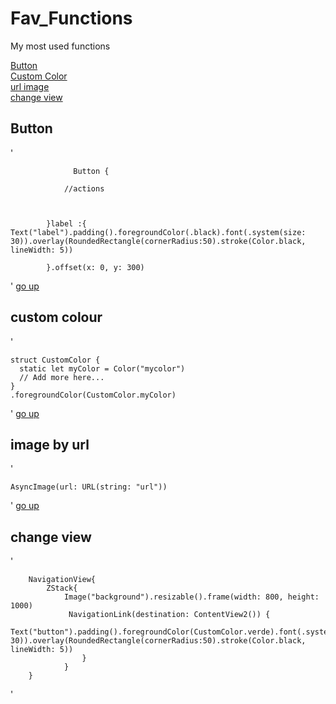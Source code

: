 # Fav_Functions
My most used functions 

[Button](#Button)  
[Custom Color](#custom-colour)  
[url image](#image-by-url)  
[change view](#change-view)  

## Button

'
                  
                  Button {
                
                //actions
                     
                 
                 
            }label :{
    Text("label").padding().foregroundColor(.black).font(.system(size: 30)).overlay(RoundedRectangle(cornerRadius:50).stroke(Color.black,   lineWidth: 5))  
                
            }.offset(x: 0, y: 300)


'
[go up](#Fav_Functions)  

## custom colour

'

    struct CustomColor {
      static let myColor = Color("mycolor")
      // Add more here...
    }
    .foregroundColor(CustomColor.myColor)
   
'
[go up](#Fav_Functions)  

## image by url

'

    AsyncImage(url: URL(string: "url"))

'
[go up](#Fav_Functions)  

## change view

'

        NavigationView{
            ZStack{
                Image("background").resizable().frame(width: 800, height: 1000)
                 NavigationLink(destination: ContentView2()) {
                   Text("button").padding().foregroundColor(CustomColor.verde).font(.system(size: 30)).overlay(RoundedRectangle(cornerRadius:50).stroke(Color.black, lineWidth: 5))              
                    }  
                } 
        }

'


